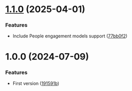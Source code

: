 # [1.1.0](https://github.com/RidgeRun/rrms-utils/compare/v1.0.0...v1.1.0) (2025-04-01)


### Features

* Include People engagement models support ([77bb0f2](https://github.com/RidgeRun/rrms-utils/commit/77bb0f2d1e64c1e33dd9b58830633dbbb109b774))

# 1.0.0 (2024-07-09)


### Features

* First version ([191591b](https://github.com/RidgeRun/rrms-utils/commit/191591be6785833570bf3524bde6fc46b1714741))
